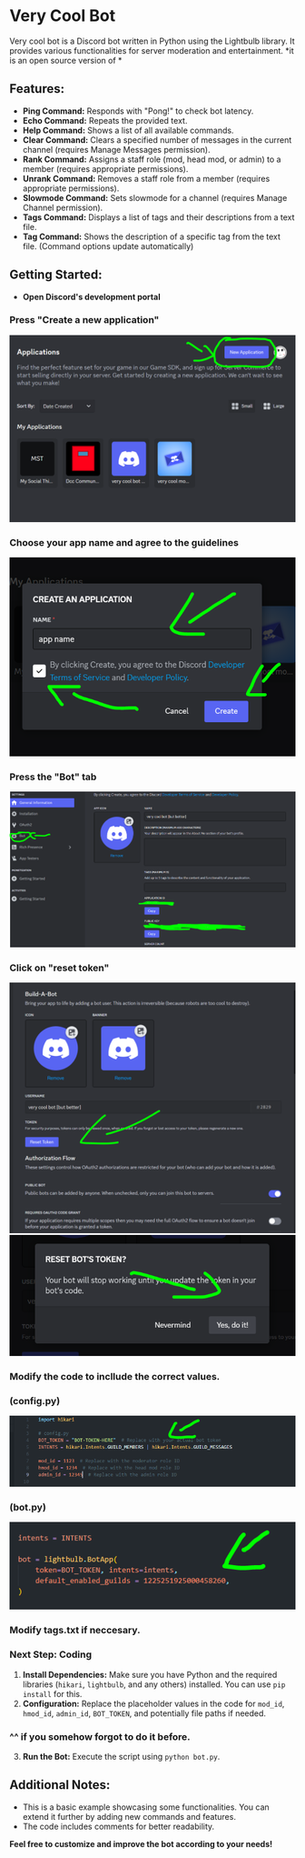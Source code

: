 # Very Cool Bot

Very cool bot is a Discord bot written in Python using the Lightbulb library. It provides various functionalities for server moderation and entertainment.
*it is an open source version of *

## Features:

- **Ping Command:** Responds with "Pong!" to check bot latency.
- **Echo Command:** Repeats the provided text.
- **Help Command:** Shows a list of all available commands.
- **Clear Command:** Clears a specified number of messages in the current channel (requires Manage Messages permission).
- **Rank Command:** Assigns a staff role (mod, head mod, or admin) to a member (requires appropriate permissions).
- **Unrank Command:** Removes a staff role from a member (requires appropriate permissions).
- **Slowmode Command:** Sets slowmode for a channel (requires Manage Channel permission).
- **Tags Command:** Displays a list of tags and their descriptions from a text file.
- **Tag Command:** Shows the description of a specific tag from the text file. (Command options update automatically)

## Getting Started:
- **Open Discord's development portal**
### Press "Create a new application"
![[press]](images/ss1.PNG)
### Choose your app name and agree to the guidelines
![[press]](images/ss2.PNG)
### Press the "Bot" tab
![[press]](images/ss3.PNG)
### Click on "reset token"
![[press]](images/ss4.PNG)
![[press]](images/ss5.PNG)
### Modify the code to incllude the correct values. 
### (config.py)
![[press]](images/ss6.PNG)
### (bot.py)
![[press]](images/ss7.PNG)
### Modify tags.txt if neccesary.

### Next Step: Coding
1. **Install Dependencies:** Make sure you have Python and the required libraries (`hikari`, `lightbulb`, and any others) installed. You can use `pip install` for this.
2. **Configuration:** Replace the placeholder values in the code for `mod_id`, `hmod_id`, `admin_id`, `BOT_TOKEN`, and potentially file paths if needed.
### ^^ if you somehow forgot to do it before.
3. **Run the Bot:** Execute the script using `python bot.py`.

## Additional Notes:

- This is a basic example showcasing some functionalities. You can extend it further by adding new commands and features.
- The code includes comments for better readability.

**Feel free to customize and improve the bot according to your needs!**
